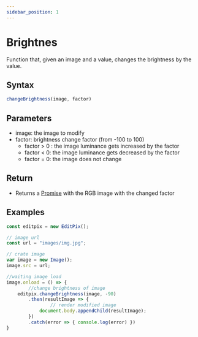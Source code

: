 ```yaml
---
sidebar_position: 1
---
```


# Brightnes
Function that, given an image and a value, changes the brightness by the value.

## Syntax

```jsx
changeBrightness(image, factor)
```

## Parameters

- image: the image to modify
- factor: brightness change factor (from -100 to 100)
    - factor > 0 : the image luminance gets increased by the factor
    - factor < 0: the image luminance gets decreased by the factor
    - factor = 0: the image does not change

## Return

- Returns a [Promise](https://developer.mozilla.org/en-US/docs/Web/JavaScript/Reference/Global_Objects/Promise) with the RGB image with the changed factor

## Examples

```jsx
const editpix = new EditPix();

// image url
const url = "images/img.jpg";

// crate image
var image = new Image();
image.src = url;

//waiting image load
image.onload = () => {
		//change brightness of image
    editpix.changeBrightness(image, -90)
        .then(resultImage => {
		        // render modified image
            document.body.appendChild(resultImage);
        })
        .catch(error => { console.log(error) })
}
```